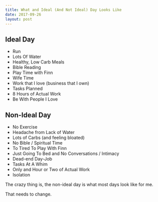 ```yaml
---
title: What and Ideal (And Not Ideal) Day Looks Like
date: 2017-09-26
layout: post
---
```


## Ideal Day

- Run
- Lots Of Water
- Healthy, Low Carb Meals
- Bible Reading
- Play Time with Finn
- Wife Time
- Work that I love (business that I own)
- Tasks Planned
- 8 Hours of Actual Work
- Be With People I Love

## Non-Ideal Day
- No Exercise
- Headache from Lack of Water
- Lots of Carbs (and feeling bloated)
- No Bible / Spiritual Time
- To Tired To Play With Finn
- Just Going To Bed and No Conversations / Intimacy
- Dead-end Day-Job
- Tasks At A Whim
- Only and Hour or Two of Actual Work
- Isolation

The crazy thing is, the non-ideal day is what most days look like for me.

That needs to change.
